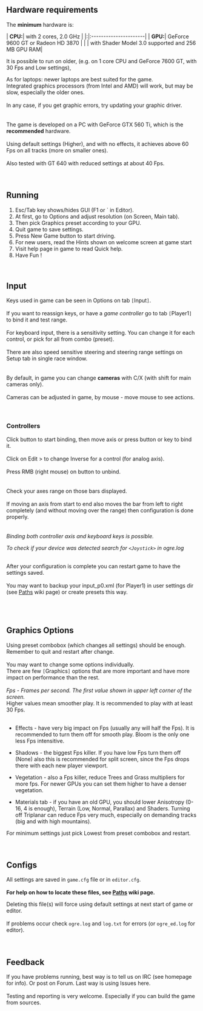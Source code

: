 ## Hardware requirements ##

The **minimum** hardware is:

| **CPU:**| with 2 cores, 2.0 GHz |
|:|:----------------------|
| **GPU:**| GeForce 9600 GT or Radeon HD 3870 |
|  | with Shader Model 3.0 supported and 256 MB GPU RAM|

It is possible to run on older, (e.g. on 1 core CPU and GeForce 7600 GT, with 30 Fps and Low settings),

As for laptops: newer laptops are best suited for the game.<br>
Integrated graphics processors (from Intel and AMD) will work, but may be slow, especially the older ones.<br>
<br>
In any case, if you get graphic errors, try updating your graphic driver.<br>
<br>
<br>
The game is developed on a PC with GeForce GTX 560 Ti, which is the <b>recommended</b> hardware.<br>
<br>
Using default settings (Higher), and with no effects, it achieves above 60 Fps on all tracks (more on smaller ones).<br>
<br>
Also tested with GT 640 with reduced settings at about 40 Fps.<br>
<br>
<br>
<h2>Running</h2>
<ol><li>Esc/Tab key shows/hides GUI (F1 or ` in Editor).<br>
</li><li>At first, go to Options and adjust resolution (on Screen, Main tab).<br>
</li><li>Then pick Graphics preset according to your GPU.<br>
</li><li>Quit game to save settings.<br>
</li><li>Press New Game button to start driving.<br>
</li><li>For new users, read the Hints shown on welcome screen at game start<br>
</li><li>Visit help page in game to read Quick help.<br>
</li><li>Have Fun !</li></ol>

<br>
<h2>Input</h2>

Keys used in game can be seen in Options on tab <code>[</code>Input<code>]</code>.<br>
<br>
If you want to reassign keys, or have a <i>game controller</i> go to tab <code>[</code>Player1<code>]</code> to bind it and test range.<br>
<br>
For keyboard input, there is a sensitivity setting. You can change it for each control, or pick for all from combo (preset).<br>
<br>
There are also speed sensitive steering and steering range settings on Setup tab in single race window.<br>
<br>
<br>
By default, in game you can change <b>cameras</b> with C/X (with shift for main cameras only).<br>
<br>
Cameras can be adjusted in game, by mouse - move mouse to see actions.<br>
<br>
<br>
<h3>Controllers</h3>

Click button to start binding, then move axis or press button or key to bind it.<br>
<br>
Click on Edit > to change Inverse for a control (for analog axis).<br>
<br>
Press RMB (right mouse) on button to unbind.<br>
<br>
<br>
Check your axes range on those bars displayed.<br>
<br>
If moving an axis from start to end also moves the bar from left to right completely (and without moving over the range) then configuration is done properly.<br>
<br>
<br>
<i>Binding both controller axis and keyboard keys is possible.</i>

<i>To check if your device was detected search for <code>&lt;Joystick&gt;</code> in ogre.log</i>

<br>
After your configuration is complete you can restart game to have the settings saved.<br>
<br>
You may want to backup your input_p0.xml (for Player1) in user settings dir (see <a href='Paths.md'>Paths</a> wiki page) or create presets this way.<br>
<br>
<br>
<br>
<h2>Graphics Options</h2>

Using preset combobox (which changes all settings) should be enough. Remember to quit and restart after change.<br>
<br>
You may want to change some options individually.<br>
There are few <code>[</code>Graphics<code>]</code> options that are more important and have more impact on performance than the rest.<br>
<br>
<i>Fps - Frames per second. The first value shown in upper left corner of the screen.</i><br> Higher values mean smoother play. It is recommended to play with at least 30 Fps.<br>
<br>
<ul><li>Effects - have very big impact on Fps (usually any will half the Fps). It is recommended to turn them off for smooth play. Bloom is the only one less Fps intensitive.</li></ul>

<ul><li>Shadows - the biggest Fps killer. If you have low Fps turn them off (None) also this is recommended for split screen, since the Fps drops there with each new player viewport.</li></ul>

<ul><li>Vegetation - also a Fps killer, reduce Trees and Grass multipliers for more fps. For newer GPUs you can set them higher to have a denser vegetation.</li></ul>

<ul><li>Materials tab - if you have an old GPU, you should lower Anisotropy (0-16, 4 is enough), Terrain (Low, Normal, Parallax) and Shaders. Turning off Triplanar can reduce Fps very much, especially on demanding tracks (big and with high mountains).</li></ul>

For minimum settings just pick Lowest from preset combobox and restart.<br>
<br>
<br>
<h2>Configs</h2>

All settings are saved in <code>game.cfg</code> file or in <code>editor.cfg</code>.<br>
<br>
<b>For help on how to locate these files, see <a href='http://code.google.com/p/vdrift-ogre/wiki/Paths'>Paths</a> wiki page.</b>

Deleting this file(s) will force using default settings at next start of game or editor.<br>
<br>
If problems occur check <code>ogre.log</code> and <code>log.txt</code> for errors (or <code>ogre_ed.log</code> for editor).<br>
<br>
<br>
<h2>Feedback</h2>

If you have problems running, best way is to tell us on IRC (see homepage for info). Or post on Forum. Last way is using Issues here.<br>
<br>
Testing and reporting is very welcome. Especially if you can build the game from sources.